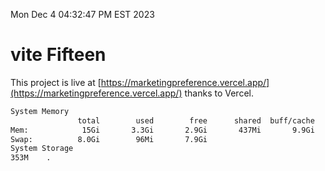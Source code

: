 Mon Dec  4 04:32:47 PM EST 2023

# vite Fifteen


This project is live at [https://marketingpreference.vercel.app/](https://marketingpreference.vercel.app/) thanks to Vercel.

```bash
System Memory
               total        used        free      shared  buff/cache   available
Mem:            15Gi       3.3Gi       2.9Gi       437Mi       9.9Gi        11Gi
Swap:          8.0Gi        96Mi       7.9Gi
System Storage
353M	.
```

